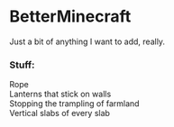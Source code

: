 # BetterMinecraft

Just a bit of anything I want to add, really.

### Stuff:  

Rope  
Lanterns that stick on walls  
Stopping the trampling of farmland  
Vertical slabs of every slab
